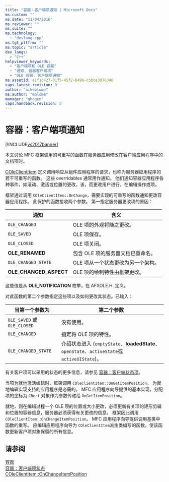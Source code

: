 ```yaml
---
title: "容器：客户端项通知 | Microsoft Docs"
ms.custom: ""
ms.date: "11/04/2016"
ms.reviewer: ""
ms.suite: ""
ms.technology: 
  - "devlang-cpp"
ms.tgt_pltfrm: ""
ms.topic: "article"
dev_langs: 
  - "C++"
helpviewer_keywords: 
  - "客户端项和 OLE 容器"
  - "通知, 容器客户端项"
  - "OLE 容器, 客户端项通知"
ms.assetid: e1f1c427-01f5-45f2-b496-c5bce3d76340
caps.latest.revision: 9
author: "mikeblome"
ms.author: "mblome"
manager: "ghogen"
caps.handback.revision: 5
---
```

# 容器：客户端项通知
[!INCLUDE[vs2017banner](../assembler/inline/includes/vs2017banner.md)]

本文讨论 MFC 框架调用的可重写的函数在服务器应用修改在客户端应用程序中的文档项时。  
  
 [COleClientItem](../mfc/reference/coleclientitem-class.md) 定义调用响应从组件应用程序的请求，也称为服务器应用程序的若干可重写的函数。  这些 overridables 通常用作通知。  他们通知容器应用程序各种事件，如滚动、激活或位置的更改，该，而更改用户进行，在编辑操作或项。  
  
 框架通过调用 `COleClientItem::OnChange`，需要实现的可重写的函数通知更改容器应用程序。  此保护的函数接收两个参数。  第一指定服务器更改项的原因：  
  
|通知|含义|  
|--------|--------|  
|`OLE_CHANGED`|OLE 项的外观将随之更改。|  
|`OLE_SAVED`|OLE 项保存。|  
|`OLE_CLOSED`|OLE 项关闭。|  
|**OLE\_RENAMED**|包含 OLE 项的服务器文档已重命名。|  
|`OLE_CHANGED_STATE`|OLE 项从一个状态更改为另一个架构。|  
|**OLE\_CHANGED\_ASPECT**|OLE 项的绘制特性由框架更改。|  
  
 这些值是从 **OLE\_NOTIFICATION** 枚举，在 AFXOLE.H. 定义。  
  
 对此函数的第二个参数指定这些项以及如何更改其状态。已输入：  
  
|当第一个参数为|第二个参数|  
|-------------|-----------|  
|`OLE_SAVED` 或 `OLE_CLOSED`|没有使用。|  
|`OLE_CHANGED`|指定将 OLE 项的特性。|  
|`OLE_CHANGED_STATE`|介绍状态进入 \(`emptyState`、**loadedState**、`openState`、`activeState`或 `activeUIState`\)。|  
  
 有关客户项可以采用的状态的更多信息，请参见 [容器：客户端状态项](../mfc/containers-client-item-states.md)。  
  
 当项为就地激活编辑时，框架调用 `COleClientItem::OnGetItemPosition`。  为就地编辑实现支持的应用程序是必需的。  MFC 应用程序向导提供的基本实现，分配项的坐标为 `CRect` 对象作为参数传递给 `OnGetItemPosition`。  
  
 就地，则在编辑过程一个 OLE 项的位置或大小更改，必须更新有关项的矩形剪辑和位置的容器信息，服务器必须获得有关更改的信息。  框架因此调用 `COleClientItem::OnChangeItemPosition`。  MFC 应用程序向导提供调用基类中函数的重写。  应编辑应用程序向导为 `COleClientItem`派生类编写的函数，使该函数更新客户项对象保留的所有信息。  
  
## 请参阅  
 [容器](../mfc/containers.md)   
 [容器：客户端项状态](../mfc/containers-client-item-states.md)   
 [COleClientItem::OnChangeItemPosition](../Topic/COleClientItem::OnChangeItemPosition.md)